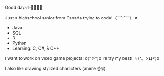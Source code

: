 Good day~✨👋🏾👧🏾

Just a highschool senior from Canada trying to code!（￣︶￣）↗

- Java
- SQL
- R
- Python
- Learning: C, C#, & C++

I want to work on video game projects! o(*^＠^*)o
I'll try my best! ヽ(*。>Д<)o

I also like drawing stylized characters (anime ☝️🤓)

<!---
FreeFash/FreeFash is a ✨ special ✨ repository because its `README.md` (this file) appears on your GitHub profile.
You can click the Preview link to take a look at your changes.
--->
